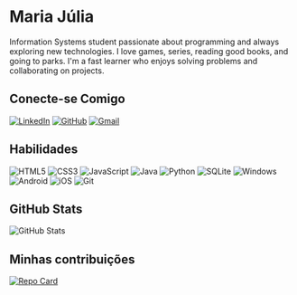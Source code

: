 # Maria Júlia
Information Systems student passionate about programming and always exploring new technologies. I love games, series, reading good books, and going to parks. I'm a fast learner who enjoys solving problems and collaborating on projects.
## Conecte-se Comigo
[![LinkedIn](https://img.shields.io/badge/LinkedIn-ffcbdb?style=for-the-badge&logo=linkedin&logoColor=black)](https://www.linkedin.com/in/júlia-santana-610759243) [![GitHub](https://img.shields.io/badge/GitHub-ffcbdb?style=for-the-badge&logo=github&logoColor=black)](https://github.com/SEUUSERNAME) [![Gmail](https://img.shields.io/badge/Gmail-ffcbdb?style=for-the-badge&logo=gmail&logoColor=black)](mailto:SEUGMAIL)
## Habilidades
![HTML5](https://img.shields.io/badge/HTML5-ffcbdb?style=for-the-badge&logo=html5&logoColor=black) ![CSS3](https://img.shields.io/badge/CSS3-ffcbdb?style=for-the-badge&logo=css3&logoColor=black) ![JavaScript](https://img.shields.io/badge/JavaScript-ffcbdb?style=for-the-badge&logo=javascript&logoColor=black) ![Java](https://img.shields.io/badge/java-ffcbdb?style=for-the-badge&logo=openjdk&logoColor=black) ![Python](https://img.shields.io/badge/python-ffcbdb?style=for-the-badge&logo=python&logoColor=black) ![SQLite](https://img.shields.io/badge/SQLite-ffcbdb?style=for-the-badge&logo=sqlite&logoColor=black) ![Windows](https://img.shields.io/badge/Windows-ffcbdb?style=for-the-badge&logo=windows&logoColor=black) ![Android](https://img.shields.io/badge/Android-ffcbdb?style=for-the-badge&logo=android&logoColor=black) ![iOS](https://img.shields.io/badge/iOS-ffcbdb?style=for-the-badge&logo=ios&logoColor=black) ![Git](https://img.shields.io/badge/GIT-ffcbdb?style=for-the-badge&logo=git&logoColor=black)
## GitHub Stats
![GitHub Stats](https://github-readme-stats.vercel.app/api?username=Majuliaz&theme=transparent&bg_color=ffcbdb&border_color=000&show_icons=true&icon_color=000&title_color=000&text_color=000)
## Minhas contribuições
[![Repo Card](https://github-readme-stats.vercel.app/api/pin/?username=majuliaz&repo=dio-lab-open-source&bg_color=ffcbdb&border_color=000&show_icons=true&icon_color=000&title_color=000&text_color=000)](https://github.com/Majuliaz/dio-lab-open-source)
